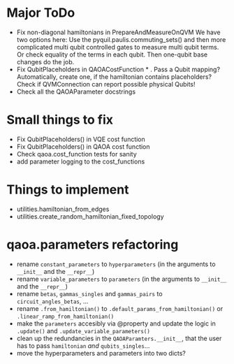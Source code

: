 # Major ToDo
 - Fix non-diagonal hamiltonians in PrepareAndMeasureOnQVM
   We have two options here: Use the pyquil.paulis.commuting_sets()
   and then more complicated multi qubit controlled gates to measure multi
   qubit terms. Or check equality of the terms in each qubit. Then one-qubit base
   changes do the job.
 - Fix QubitPlaceholders in QAOACostFunction * . Pass a Qubit mapping? Automatically,
   create one, if the hamiltonian contains placeholders? Check if QVMConnection
   can report possible physical Qubits!
 - Check all the QAOAParameter docstrings

# Small things to fix
 - Fix QubitPlaceholders() in VQE cost function
 - Fix QubitPlaceholders() in QAOA cost function
 - Check qaoa.cost_function tests for sanity
 - add parameter logging to the cost_functions

# Things to implement
  - utilities.hamiltonian_from_edges
  - utilities.create_random_hamiltonian_fixed_topology

# qaoa.parameters refactoring
 - rename `constant_parameters` to `hyperparameters` (in the arguments to `__init__` and the `__repr__`)
 - rename `variable_parameters` to `parameters` (in the arguments to `__init__` and the `__repr__`)
 - rename `betas`, `gammas_singles` and `gammas_pairs` to `circuit_angles_betas`, ...
 - rename `.from_hamiltonian()` to `.default_params_from_hamiltonian()` or `.linear_ramp_from_hamiltonian()`
 - make the `parameters` accesibly via @property and update the logic in `.update()` and `.update_variable_parameters()`
 - clean up the redundancies in the `QAOAParamters.__init__`, that the user has to pass `hamiltonian` _and_ `qubits_singles`... 
 - move the hyperparameters and parameters into two dicts?
   
